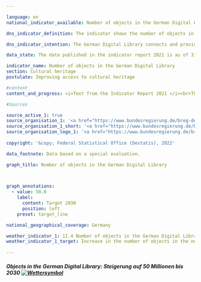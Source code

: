 ```yaml
---

language: en    
national_indicator_available: Number of objects in the German Digital Library    

dns_indicator_definition: The indicator shows the number of objects in the network of the German Digital Library, or Deutsche Digitale Bibliothek (DDB).    

dns_indicator_intention: The German Digital Library connects and provides online access in one place to the digital holdings of Germany’s cultural institutions and repositories of learning. It thereby makes them easily accessible, in an up-to-date manner, to scholars and anyone else interested in culture. As such, the indicator is a useful gauge of the extent to which our shared heritage of culture and learning has been rendered digitally accessible in Germany. The goal is to increase the number of objects available via the German Digital Library to 50 million by 2030.    

data_state: The data published in the indicator report 2021 is as of 31.12.2020. The data shown on the DNS-Online-Platform is updated regularly, so that more current data may be available online than published in the indicator report 2021.    

indicator_name: Number of objects in the German Digital Library    
section: Cultural heritage    
postulate: Improving access to cultural heritage    

#content     
content_and_progress: <i>Text from the Indicator Report 2021 </i><br>The German Digital Library is a platform created to connect the digital holdings of institutions like archives, libraries and museums. It is managed by a network of such repositories of culture and learning from the Federal Government, the Länder and local-authorities, and it is jointly funded by the Federal Government and the Länder. Most of the digital materials are held not by the German Digital Library itself but by partner institutions, while the DDB only hosts links to those objects. The partner institutions are responsible for the stability of the connection. As of May 2020, the number of partner institutions making data available for the German Digital Library had reached 448. The majority are museums or archives – 183 and 174 of them respectively.<br>The German Digital Library online platform has been accessible since 2012, at which point it hosted links to 5.6 million objects. By the middle of 2020, that number had risen to 33 million. If the trend continues as it has to date, the target of 50 million by 2030 could be achieved. Some of the objects made available by libraries may repeat the same content; for example, two libraries might post links in the German Digital Library to the same edition of a book. In such cases, the two links are counted separately.<br>Since 2015, it has been possible to differentiate between objects with and without digitised media. For those with digitised content, the German Digital Library link gives direct access to the digitised reproduction of the book, certificate, painting or other object in question. For objects without digitised media, on the other hand, the links lead only to information about them. The link pertaining to a painting, for instance, will provide information about who painted it, what year it is from and where it is kept. Objects with digitised media thus provide a good deal more information than those for which only metadata are made available.<br>There were 5.4 million objects with digitised media at the end of 2015, rising to 11.3 million by the middle of 2020. Objects with digitised media also increased as a proportion of all the objects linked to in the German Digital Library, rising from around 30% in 2015 to around 34% by mid-2020. At the end of the first half of 2020, the majority of digitised objects available via the Library were texts (60.2%), followed by pictures (33.8%) and other media (5.5%). In contrast, audio and video recordings made up only a very small proportion of digitised Library objects, at 0.4% and 0.1% respectively.    

#Sources    

source_active_1: true
source_organisation_1: '<a href="https://www.bundesregierung.de/breg-de/bundesregierung/staatsministerin-fuer-kultur-und-medien">Federal Government Commissioner for Culture and the Media</a>'
source_organisation_1_short: '<a href="https://www.bundesregierung.de/breg-de/bundesregierung/staatsministerin-fuer-kultur-und-medien">Federal Government Commissioner for Culture and the Media</a>'
source_organisation_logo_1: '<a href="https://www.bundesregierung.de/breg-de/bundesregierung/staatsministerin-fuer-kultur-und-medien"><img src="ttps://g205sdgs.github.io/sdg-indicators/public/logosEn/bkm.png" alt="Federal Government Commissioner for Culture and the Media" title=" Click here to visit the homepage of the organizationFederal Government Commissioner for Culture and the Media" style="height:60px; width:148px; border: transparent"/></a>'
    
copyright: '&copy; Federal Statistical Office (Destatis), 2022'    

data_footnote: Data based on a special evaluation.    

graph_title: Number of objects in the German Digital Library    

    

graph_annotations:
  - value: 50.0
    label:
      content: Target 2030
      position: left
    preset: target_line    

national_geographical_coverage: Germany    

weather_indicator_1: 11.4 Number of objects in the German Digital Library
weather_indicator_1_target: Increase in the number of objects in the network of the German Digital Library to 50 million by 2030
    
---
```



<div>
  <div class="my-header">
    <h5>Objects in the German Digital Library: Steigerung auf 50 Millionen bis 2030
      <a href="www.dnsUpgradeEnvironment.github.io/dns-indicators/en/status"><img src="https://g205sdgs.github.io/sdg-indicators/public/Wettersymbole/Sonne.png" title="Text will follow soon" alt="Wettersymbol"/>
      </a>
    </h5>
  </div>
  <div class="my-header-note">
  </div>
</div>